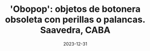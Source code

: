 ---
desktop_image_url: /assets/images/obopop_desktop.jpg
mobile_image_url: /assets/images/obopop_mobile.jpg
desktop_width: 960
mobile_width: 480
alt: ""
title: "'Obopop': objetos de botonera obsoleta con perillas o palancas. Saavedra, CABA"
date: 2023-12-31
---
